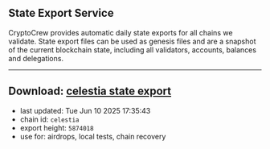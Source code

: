 ## State Export Service
CryptoCrew provides automatic daily state exports for all chains we validate. State export files can be used as genesis files and are a snapshot of the current blockchain state, including all validators, accounts, balances and delegations.

---
**Download: [celestia state export](https://dl-eu2.ccvalidators.com/SERVICE/celestia/celestia_export_5874018.json)**
---

- last updated: Tue Jun 10 2025 17:35:43
- chain id: `celestia`
- export height: `5874018`
- use for: airdrops, local tests, chain recovery
